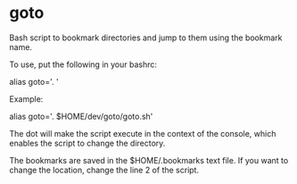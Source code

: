 # goto
Bash script to bookmark directories and jump to them using the bookmark name.

To use, put the following in your bashrc:

alias goto='. <path to the goto.sh file>'

Example:

alias goto='. $HOME/dev/goto/goto.sh'

The dot will make the script execute in the context of the console, which enables the script to change the directory.

The bookmarks are saved in the $HOME/.bookmarks text file. If you want to change the location, change the line 2 of the script.

